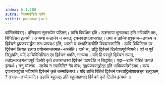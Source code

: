 ```yaml
---
index: 6.1.100
sutra: नित्यमाम्रेडिते डाचि
vritti: padamanjari
---
```


 वार्तिकमेवेदम्। वृत्तिकृता सूत्ररूपेण पठितम्। डाचि विवक्षित इति। ठाशंसायां भूतवच्चऽ इति भविष्यति क्तः, विधित्सित इत्यर्थः। अन्यथा कडाजेव न स्यात्; द्व्यजवरार्धत्वाभावात्। तथा च डाज्विधावुक्तम्--ठ्यस्य च द्विर्वचने द्व्यजवरार्द्धता ततः प्रत्ययःऽ इति, अष्टमे च वक्ष्यतिडाचीति विषयसप्तमीति। डाचि विधित्सित एव द्विर्वचनं क्रियत इत्यत्र प्रयोजनान्तरमाह--तच्चेति। ह्यर्थे चः, तद्धि द्विर्वचनं टिलोपात्पूर्वमिष्यते। एवं च पूर्वं सिद्धयति, यदि डाचिविधित्सित एव द्विर्वचनं भवति, नान्यथा। यदि हि परभूते द्विर्वचनं स्यात्, ततोऽन्तरङ्गत्वात्पूर्वं टिलोपे कृते टकारान्तस्य द्विर्वचने पटपटेति न सिद्ध्येत्। यद्वा--डाचि विहिते उत्पन्ने इत्यर्थः। ननु चोक्तम्--डाजेव न स्यादिति? नैष दोषः; ठ्द्व्यजवरार्द्धात्ऽ इति भाविव्यपदेशोऽयम्। यस्य द्व्यजवरार्द्धता भविष्यति द्विर्वचने कृते तस्मादित्यर्थः। यदि डाचि विहितं द्विर्वचनं परत्वाट्टिलोपप्रसङ्ग इत्युक्तम् ? तत्राह--तच्चेत्यादि। ठ्डाचि बहुलम्ऽ इति बहुलग्रहणाद् द्विर्वचने कृते टिलोप इत्यर्थः ॥